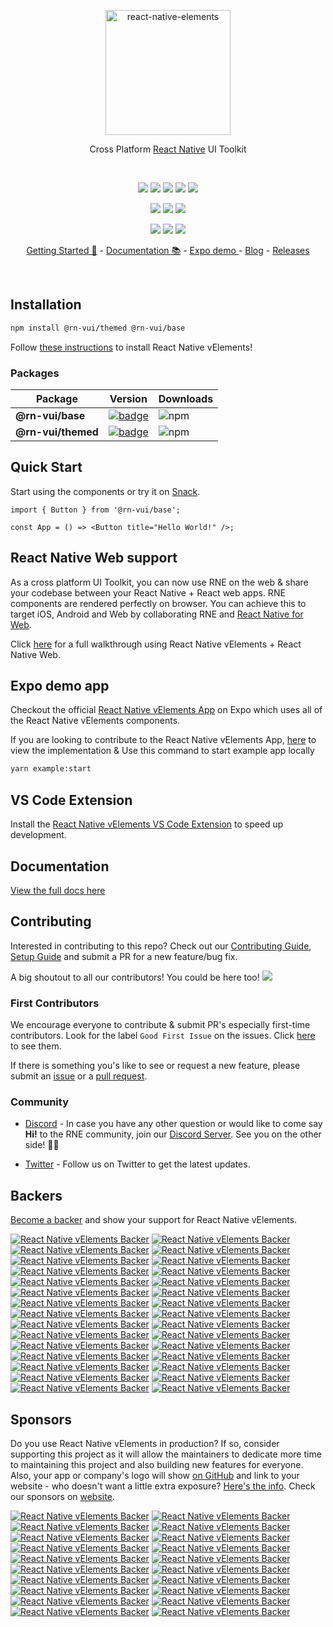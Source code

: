 <p align="center">
  <a href="https://thevikalpui.netlify.app/">
    <img alt="react-native-elements" src="https://user-images.githubusercontent.com/5962998/65694309-a825f000-e043-11e9-8382-db0dba0851e3.png" width="200">
  </a>
</p>

<div align="center">

Cross Platform <a href="https://reactnative.dev">React Native</a> UI Toolkit

</div>

<br/>

<p align="center">
  <a href="https://opensource.org/licenses/MIT"><img src="https://img.shields.io/badge/license-MIT-blue.svg?style=flat-square&color=0089E3"></a>
  <a href="https://github.com/react-native-elements/react-native-elements"><img src="https://img.shields.io/github/stars/react-native-elements/react-native-elements?label=stars&logo&style=flat-square&color=0089E3"></a>
  <a href="https://github.com/react-native-elements/react-native-elements/actions/workflows/bleeding-edge-dist.yml"><img src="https://img.shields.io/github/actions/workflow/status/react-native-elements/react-native-elements/bleeding-edge-dist.yml?branch=next&style=flat-square"></a>
  <a href="https://github.com/prettier/prettier"><img src="https://img.shields.io/badge/styled_with-prettier-F7B93E.svg?style=flat-square"></a>
  <a href="https://codecov.io/gh/react-native-elements/react-native-elements"><img src="https://img.shields.io/codecov/c/gh/react-native-elements/react-native-elements?color=F01F7A&style=flat-square"></a>
</p>

<div align="center">
  <a href="https://twitter.com/rn_elements"><img src="https://img.shields.io/twitter/follow/rn_elements?style=flat-square&label=Twitter&logo=TWITTER&color=0089E3"></a>
  <a href="https://github.com/react-native-elements/react-native-elements/discussions"><img src="https://img.shields.io/github/discussions/react-native-elements/react-native-elements?label=Discussions&logo=github&style=flat-square"></a>
  <a href="https://discord.com/invite/e9RBHjkKHa"><img src="https://img.shields.io/badge/Join-Discord-5865F2?style=flat-square&logo=discord&logoColor=FFFFFF"></a>

</div>

<p align="center">
  <a href="#backers"><img src="https://opencollective.com/react-native-elements/backers/badge.svg?style=flat-square&color=0089E3"></a>
  <a href="#sponsors"><img src="https://opencollective.com/react-native-elements/sponsors/badge.svg?style=flat-square&color=0089E3&logo=opencollective"></a>
  <a href="https://github.com/sponsors/react-native-elements"><img src="https://img.shields.io/github/sponsors/react-native-elements?label=Sponsor&logo=githubsponsors&style=flat-square"></a>
</p>

<div align="center">

<a href="https://reactnativeelements.com">Getting Started 🚀</a> - <a href="https://thevikalpui.netlify.app/docs">Documentation 📚</a> - <a href="https://expo.dev/@rn-vui/react-native-elements">Expo demo </a> - <a href="https://thevikalpui.netlify.app/blog">Blog</a> - <a href="https://github.com/react-native-elements/react-native-elements/releases">Releases</a>

</div>

<br />

<!-- ![React Native vElements UI Toolkit](https://user-images.githubusercontent.com/55053424/161605524-61a88c0f-0eb6-4016-a124-aeac8c81df53.png) -->

## Installation

```bash
npm install @rn-vui/themed @rn-vui/base
```

Follow
[these instructions](https://thevikalpui.netlify.app/docs/installation)
to install React Native vElements!

### Packages

| Package            | Version                                                                                                                            | Downloads                                                                     |
| ------------------ | ---------------------------------------------------------------------------------------------------------------------------------- | ----------------------------------------------------------------------------- |
| **@rn-vui/base**   | [![badge](https://img.shields.io/npm/v/@rn-vui/base.svg?style=flat-square-square)](https://www.npmjs.com/package/@rn-vui/base)     | ![npm](https://img.shields.io/npm/dm/@rn-vui/base?style=flat-square-square)   |
| **@rn-vui/themed** | [![badge](https://img.shields.io/npm/v/@rn-vui/themed.svg?style=flat-square-square)](https://www.npmjs.com/package/@rn-vui/themed) | ![npm](https://img.shields.io/npm/dm/@rn-vui/themed?style=flat-square-square) |

## Quick Start

Start using the components or try it on
[Snack](https://snack.expo.dev/@arpitbhalla/react-native-elements).

```tsx
import { Button } from '@rn-vui/base';

const App = () => <Button title="Hello World!" />;
```

## React Native Web support

As a cross platform UI Toolkit, you can now use RNE on the web & share your codebase between your React Native + React web apps. RNE components are rendered perfectly on browser. You can achieve this to target iOS, Android and Web by collaborating RNE and [React Native for Web](https://github.com/necolas/react-native-web).

Click [here](https://thevikalpui.netlify.app/blog/2018/12/13/react-native-web) for a full walkthrough using React Native vElements + React Native Web.

## Expo demo app

Checkout the official
[React Native vElements App](https://expo.dev/@rn-vui/react-native-elements)
on Expo which uses all of the React Native vElements components.

If you are looking to contribute to the React Native vElements App,
[here](https://github.com/react-native-elements/react-native-elements/tree/next/example) to
view the implementation & Use this command to start example app locally

```bash
yarn example:start
```

## VS Code Extension

Install the [React Native vElements VS Code Extension](https://marketplace.visualstudio.com/items?itemName=rne.snippets) to speed up development.

## Documentation

[View the full docs here](https://thevikalpui.netlify.app/docs)

## Contributing

Interested in contributing to this repo? Check out our
[Contributing Guide](https://thevikalpui.netlify.app/docs/contributing), [Setup Guide](https://thevikalpui.netlify.app/docs/contributing#setup)
and submit a PR for a new feature/bug fix.

A big shoutout to all our contributors! You could be here too!
<a href="https://github.com/react-native-elements/react-native-elements/graphs/contributors">
<img src="https://contrib.rocks/image?repo=react-native-elements/react-native-elements" />
</a>

### First Contributors

We encourage everyone to contribute & submit PR's especially first-time
contributors. Look for the label `Good First Issue` on the issues. Click
[here](https://github.com/react-native-elements/react-native-elements/labels/Good%20First%20Issue)
to see them.

If there is something you's like to see or request a new feature, please submit
an
[issue](https://github.com/react-native-elements/react-native-elements/issues/new)
or a
[pull request](https://github.com/react-native-elements/react-native-elements/pulls).

### Community

- [Discord](https://discord.com/invite/e9RBHjkKHa) - In case you have any other question or would like to come say **Hi!** to the RNE community, join our [Discord Server](https://discord.com/invite/e9RBHjkKHa). See you on the other side! 👋😃

- [Twitter](https://twitter.com/rn_elements) - Follow us on Twitter to get the latest updates.

## Backers

[Become a backer](https://opencollective.com/react-native-elements#backer) and show your support for React Native vElements.

[![React Native vElements Backer](https://opencollective.com/react-native-elements/backer/0/avatar)](https://opencollective.com/react-native-elements/backer/0/website)
[![React Native vElements Backer](https://opencollective.com/react-native-elements/backer/1/avatar)](https://opencollective.com/react-native-elements/backer/1/website)
[![React Native vElements Backer](https://opencollective.com/react-native-elements/backer/2/avatar)](https://opencollective.com/react-native-elements/backer/2/website)
[![React Native vElements Backer](https://opencollective.com/react-native-elements/backer/3/avatar)](https://opencollective.com/react-native-elements/backer/3/website)
[![React Native vElements Backer](https://opencollective.com/react-native-elements/backer/4/avatar)](https://opencollective.com/react-native-elements/backer/4/website)
[![React Native vElements Backer](https://opencollective.com/react-native-elements/backer/5/avatar)](https://opencollective.com/react-native-elements/backer/5/website)
[![React Native vElements Backer](https://opencollective.com/react-native-elements/backer/6/avatar)](https://opencollective.com/react-native-elements/backer/6/website)
[![React Native vElements Backer](https://opencollective.com/react-native-elements/backer/7/avatar)](https://opencollective.com/react-native-elements/backer/7/website)
[![React Native vElements Backer](https://opencollective.com/react-native-elements/backer/8/avatar)](https://opencollective.com/react-native-elements/backer/8/website)
[![React Native vElements Backer](https://opencollective.com/react-native-elements/backer/9/avatar)](https://opencollective.com/react-native-elements/backer/9/website)
[![React Native vElements Backer](https://opencollective.com/react-native-elements/backer/10/avatar)](https://opencollective.com/react-native-elements/backer/10/website)
[![React Native vElements Backer](https://opencollective.com/react-native-elements/backer/11/avatar)](https://opencollective.com/react-native-elements/backer/11/website)
[![React Native vElements Backer](https://opencollective.com/react-native-elements/backer/12/avatar)](https://opencollective.com/react-native-elements/backer/12/website)
[![React Native vElements Backer](https://opencollective.com/react-native-elements/backer/13/avatar)](https://opencollective.com/react-native-elements/backer/13/website)
[![React Native vElements Backer](https://opencollective.com/react-native-elements/backer/14/avatar)](https://opencollective.com/react-native-elements/backer/14/website)
[![React Native vElements Backer](https://opencollective.com/react-native-elements/backer/15/avatar)](https://opencollective.com/react-native-elements/backer/15/website)
[![React Native vElements Backer](https://opencollective.com/react-native-elements/backer/16/avatar)](https://opencollective.com/react-native-elements/backer/16/website)
[![React Native vElements Backer](https://opencollective.com/react-native-elements/backer/17/avatar)](https://opencollective.com/react-native-elements/backer/17/website)
[![React Native vElements Backer](https://opencollective.com/react-native-elements/backer/18/avatar)](https://opencollective.com/react-native-elements/backer/18/website)
[![React Native vElements Backer](https://opencollective.com/react-native-elements/backer/19/avatar)](https://opencollective.com/react-native-elements/backer/19/website)
[![React Native vElements Backer](https://opencollective.com/react-native-elements/backer/20/avatar)](https://opencollective.com/react-native-elements/backer/20/website)
[![React Native vElements Backer](https://opencollective.com/react-native-elements/backer/21/avatar)](https://opencollective.com/react-native-elements/backer/21/website)
[![React Native vElements Backer](https://opencollective.com/react-native-elements/backer/22/avatar)](https://opencollective.com/react-native-elements/backer/22/website)
[![React Native vElements Backer](https://opencollective.com/react-native-elements/backer/23/avatar)](https://opencollective.com/react-native-elements/backer/23/website)
[![React Native vElements Backer](https://opencollective.com/react-native-elements/backer/24/avatar)](https://opencollective.com/react-native-elements/backer/24/website)
[![React Native vElements Backer](https://opencollective.com/react-native-elements/backer/25/avatar)](https://opencollective.com/react-native-elements/backer/25/website)
[![React Native vElements Backer](https://opencollective.com/react-native-elements/backer/26/avatar)](https://opencollective.com/react-native-elements/backer/26/website)
[![React Native vElements Backer](https://opencollective.com/react-native-elements/backer/27/avatar)](https://opencollective.com/react-native-elements/backer/27/website)
[![React Native vElements Backer](https://opencollective.com/react-native-elements/backer/28/avatar)](https://opencollective.com/react-native-elements/backer/28/website)
[![React Native vElements Backer](https://opencollective.com/react-native-elements/backer/29/avatar)](https://opencollective.com/react-native-elements/backer/29/website)

## Sponsors

Do you use React Native vElements in production? If so, consider supporting this project as it will allow the maintainers to dedicate more time to maintaining this project and also building new features for everyone. Also, your app or company's logo will show [on GitHub](https://github.com/react-native-elements/react-native-elements#sponsors) and link to your website - who doesn't want a little extra exposure? [Here's the info](https://opencollective.com/react-native-elements#sponsor). Check our sponsors on [website](https://thevikalpui.netlify.app/sponsor).

[![React Native vElements Backer](https://opencollective.com/react-native-elements/sponsor/0/avatar)](https://opencollective.com/react-native-elements/sponsor/0/website)
[![React Native vElements Backer](https://opencollective.com/react-native-elements/sponsor/1/avatar)](https://opencollective.com/react-native-elements/sponsor/1/website)
[![React Native vElements Backer](https://opencollective.com/react-native-elements/sponsor/2/avatar)](https://opencollective.com/react-native-elements/sponsor/2/website)
[![React Native vElements Backer](https://opencollective.com/react-native-elements/sponsor/3/avatar)](https://opencollective.com/react-native-elements/sponsor/3/website)
[![React Native vElements Backer](https://opencollective.com/react-native-elements/sponsor/4/avatar)](https://opencollective.com/react-native-elements/sponsor/4/website)
[![React Native vElements Backer](https://opencollective.com/react-native-elements/sponsor/5/avatar)](https://opencollective.com/react-native-elements/sponsor/5/website)
[![React Native vElements Backer](https://opencollective.com/react-native-elements/sponsor/6/avatar)](https://opencollective.com/react-native-elements/sponsor/6/website)
[![React Native vElements Backer](https://opencollective.com/react-native-elements/sponsor/7/avatar)](https://opencollective.com/react-native-elements/sponsor/7/website)
[![React Native vElements Backer](https://opencollective.com/react-native-elements/sponsor/8/avatar)](https://opencollective.com/react-native-elements/sponsor/8/website)
[![React Native vElements Backer](https://opencollective.com/react-native-elements/sponsor/9/avatar)](https://opencollective.com/react-native-elements/sponsor/9/website)
[![React Native vElements Backer](https://opencollective.com/react-native-elements/sponsor/10/avatar)](https://opencollective.com/react-native-elements/sponsor/10/website)
[![React Native vElements Backer](https://opencollective.com/react-native-elements/sponsor/11/avatar)](https://opencollective.com/react-native-elements/sponsor/11/website)
[![React Native vElements Backer](https://opencollective.com/react-native-elements/sponsor/12/avatar)](https://opencollective.com/react-native-elements/sponsor/12/website)
[![React Native vElements Backer](https://opencollective.com/react-native-elements/sponsor/13/avatar)](https://opencollective.com/react-native-elements/sponsor/13/website)
[![React Native vElements Backer](https://opencollective.com/react-native-elements/sponsor/14/avatar)](https://opencollective.com/react-native-elements/sponsor/14/website)
[![React Native vElements Backer](https://opencollective.com/react-native-elements/sponsor/15/avatar)](https://opencollective.com/react-native-elements/sponsor/15/website)
[![React Native vElements Backer](https://opencollective.com/react-native-elements/sponsor/16/avatar)](https://opencollective.com/react-native-elements/sponsor/16/website)
[![React Native vElements Backer](https://opencollective.com/react-native-elements/sponsor/17/avatar)](https://opencollective.com/react-native-elements/sponsor/17/website)
[![React Native vElements Backer](https://opencollective.com/react-native-elements/sponsor/18/avatar)](https://opencollective.com/react-native-elements/sponsor/18/website)
[![React Native vElements Backer](https://opencollective.com/react-native-elements/sponsor/19/avatar)](https://opencollective.com/react-native-elements/sponsor/19/website)
